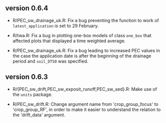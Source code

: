 ## version 0.6.4

- R/PEC_sw_drainage_uk.R: Fix a bug preventing the function to work of `latest_application` is set to 29 February.

- R/twa.R: Fix a bug in plotting one-box models of class `one_box` that affected plots that displayed a time weighted average.

- R/PEC_sw_drainage_uk.R: Fix a bug leading to increased PEC values in the case the application date is after the beginning of the drainage period and `soil_DT50` was specified.


## version 0.6.3

- R/{PEC_sw_drift,PEC_sw_exposit_runoff,PEC_sw_sed}.R: Make use of the `units` package.

- R/PEC_sw_drift.R: Change argument name from 'crop_group_focus' to 'crop_group_RF', in order to make it easier to understand the relation to the 'drift_data' argument.
